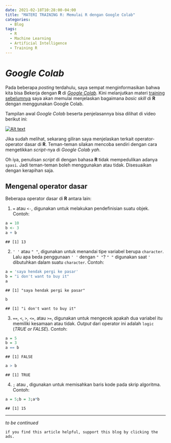 ```yaml
---
date: 2021-02-18T10:28:00-04:00
title: "MATERI TRAINING R: Memulai R dengan Google Colab"
categories:
  - Blog
tags:
  - R
  - Machine Learning
  - Artificial Intelligence
  - Training R
---
```


# *Google Colab*

Pada beberapa *posting* terdahulu, saya sempat menginformasikan bahwa
kita bisa Bekerja dengan **R** di [*Google
Colab*](https://ikanx101.com/blog/google-colab/). Kini melanjutkan
materi [training sebelumnya](https://ikanx101.com/blog/train-r-1/) saya
akan memulai menjelaskan bagaimana *basic skill* di **R** dengan
menggunakan Google Colab.

Tampilan awal *Google Colab* beserta penjelasannya bisa dilihat di video
berikut ini:


[![Alt text](https://img.youtube.com/vi/wTJse9y2Bm4/0.jpg)](https://www.youtube.com/watch?v=wTJse9y2Bm4)


Jika sudah melihat, sekarang giliran saya menjelaskan terkait
operator-operator dasar di **R**. Teman-teman silakan mencoba sendiri
dengan cara mengetikkan *script*-nya di *Google Colab* *yah*.

Oh iya, penulisan *script* di dengan bahasa **R** tidak mempedulikan
adanya `spasi`. Jadi teman-teman boleh menggunakan atau tidak.
Disesuaikan dengan kerapihan saja.

## Mengenal operator dasar

Beberapa operator dasar di **R** antara lain:

1.  `=` atau `<-`, digunakan untuk melakukan pendefinisian suatu objek.
    Contoh:

<!-- end list -->

``` r
a = 10
b <- 3
a + b
```

    ## [1] 13

2.  `' '` atau `" "`, digunakan untuk menandai tipe variabel berupa
    `character`. Lalu apa beda penggunaan `' '` dengan `" "`? `" "`
    digunakan saat `'` dibutuhkan dalam suatu `character`. Contoh:

<!-- end list -->

``` r
a = 'saya hendak pergi ke pasar'
b = "i don't want to buy it"
a
```

    ## [1] "saya hendak pergi ke pasar"

``` r
b
```

    ## [1] "i don't want to buy it"

3.  `==`, `<`, `>`, `<=`, atau `>=`, digunakan untuk mengecek apakah dua
    variabel itu memiliki kesamaan atau tidak. *Output* dari operator
    ini adalah `logic` (*TRUE or FALSE*). Contoh:

<!-- end list -->

``` r
a = 5
b = 3
a == b
```

    ## [1] FALSE

``` r
a > b
```

    ## [1] TRUE

4.  `;` atau *<enter>*, digunakan untuk memisahkan baris kode pada skrip
    algoritma. Contoh:

<!-- end list -->

``` r
a = 5;b = 3;a*b
```

    ## [1] 15


-----

_to be continued_

`if you find this article helpful, support this blog by clicking the
ads.`
